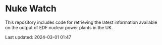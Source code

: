 # Nuke Watch

This repository includes code for retrieving the latest information available on the output of EDF nuclear power plants in the UK.

Last updated: 2024-03-01 01:47